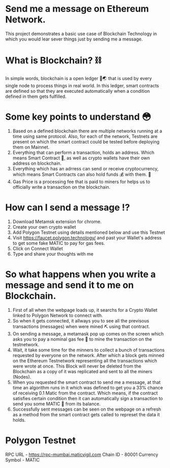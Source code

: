 # Send me a message on Ethereum Network.

This project demonstrates a basic use case of Blockchain Technology in which you would lear sever things just by sending me a message.

# What is Blockchain? ⛓
In simple words, blockchain is a open ledger 📖🌏 that is used by every single node to process things in real world. In this ledger, smart contracts are defined so that they are executed automatically when a condition defined in them gets fulfilled. 

# Some key points to understand 😳
1. Based on a defined blockchain there are multiple networks running at a time using same protocol. Also, for each of the network, Testnets are present on which the smart contract could be tested before deploying them on Mainnet.
2. Everything that can perform a transaction, holds an address. Which means Smart Contract 📝, as well as crypto wallets have their own address on blockchain.
3. Everything which has an adrress can send or receive cryptocurrency, which means Smart Contracts can also hold funds 💰 with them. 👀
4. Gas Price is a processing fee that is paid to miners for helps us to officially write a transaction on the blockchain.

# How can I send a message ⁉️
1. Download Metamsk extension for chrome. 
2. Create your own crypto wallet 
3. Add Polygon Testnet using details mentioned below and use this Testnet
4. Visit https://faucet.polygon.technology/ and past your Wallet's address to get some fake MATIC to pay for gas fees.
5. Click on Connect Wallet
6. Type and share your thoughts with me

# So what happens when you write a message and send it to me on Blockchain.
1. First of all when the webpage loads up, it searchs for a Crypto Wallet linked to Polygon Network to connect with.
2. So when it gets connected, it allways you to see all the previsous transactions (messages) when were mined ⛏ using that contract.
3. On sending a message, a metamask pop up comes on the screen which asks you to pay a nominal gas fee 🧾 to mine the transaction on the testnetwork.
4. Wait, it take some time for the minners to collect a bunch of transactions requested by everyone on the network. After which a block gets minned on the Ethereum Testnetwork representing all the transactions which were wrote at once. This Block will never be deleted from the Blockchain as a copy of it was replicated and sent to all the miners (Nodes).
5. When you requested the smart contract to send me a message, at that time an algorithm runs in it which was defined to get you a 33% chance of receiving 0.1 Matic from the contract. Which means, if the contract satisfies certain condition then it can automatically sign a transaction to send you some MATIC 💸 from its balance. 
6. Successfully sent messages can be seen on the webpage on a refresh as a method from the smart contract gets called to represet the data it holds.

# Polygon Testnet
RPC URL - https://rpc-mumbai.maticvigil.com
Chain ID - 80001
Currency Symbol - MATIC

